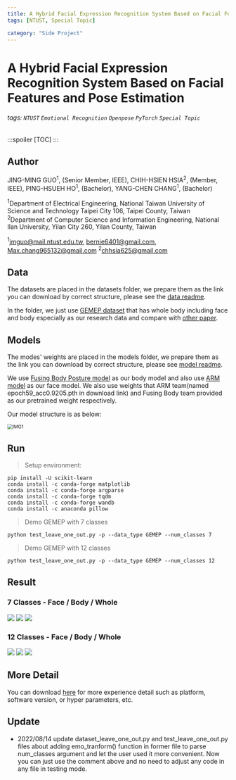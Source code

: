 ```yaml
---
title: A Hybrid Facial Expression Recognition System Based on Facial Features and Pose Estimation
tags: [NTUST, Special Topic]

category: "Side Project"
---
```


# A Hybrid Facial Expression Recognition System Based on Facial Features and Pose Estimation
###### tags: `NTUST` `Emotional Recognition` `Openpose` `PyTorch` `Special Topic`
:::spoiler
[TOC]
:::

## Author
JING-MING GUO<sup>1</sup>, (Senior Member, IEEE), CHIH-HSIEN HSIA<sup>2</sup>,  (Member, IEEE), PING-HSUEH HO<sup>1</sup>, (Bachelor), YANG-CHEN CHANG<sup>1</sup>, (Bachelor)

<sup>1</sup>Department of Electrical Engineering, National Taiwan University of Science and Technology
Taipei City 106, Taipei County, Taiwan
<sup>2</sup>Department of Computer Science and Information Engineering, National Ilan University, Yilan City 260, Yilan County, Taiwan

<sup>1</sup>jmguo@mail.ntust.edu.tw, bernie6401@gmail.com, Max.chang965132@gmail.com
<sup>2</sup>chhsia625@gmail.com

## Data
The datasets are placed in the datasets folder, we prepare them as the link you can download by correct structure, please see the [data readme](datasets/README.txt).

In the folder, we just use [GEMEP dataset](https://www.unige.ch/cisa/gemep) that has whole body including face and body especially as our research data and compare with [other paper](https://ieeexplore.ieee.org/abstract/document/8769871).

## Models
The modes' weights are placed in the models folder, we prepare them as the link you can download by correct structure, please see [model readme](models/README.txt).

We use [Fusing Body Posture model](https://github.com/filby89/body-face-emotion-recognition) as our body model and also use [ARM model](https://github.com/JiaweiShiCV/Amend-Representation-Module) as our face model. We also use  weights that ARM team(named epoch59_acc0.9205.pth in download link) and Fusing Body team provided as our pretrained weight respectively.

Our model structure is as below:

<img src="./models/model_structure.png" alt="IMG1" style="zoom:75%;" />

## Run
> Setup environment:

```
pip install -U scikit-learn
conda install -c conda-forge matplotlib
conda install -c conda-forge argparse
conda install -c conda-forge tqdm
conda install -c conda-forge wandb
conda install -c anaconda pillow
```

> Demo GEMEP with 7 classes
```
python test_leave_one_out.py -p --data_type GEMEP --num_classes 7
```
> Demo GEMEP with 12 classes
```
python test_leave_one_out.py -p --data_type GEMEP --num_classes 12
```

## Result
### 7 Classes - Face / Body / Whole
<img src="./Confusion_matrix/GEMEP_Face7_acc0.66.png"/>
<img src="./Confusion_matrix/GEMEP_Body7_acc0.5833.png"/>
<img src="./Confusion_matrix/GEMEP_Whole7_acc0.6734.png"/>

### 12 Classes - Face / Body / Whole
<img src="./Confusion_matrix/GEMEP_Face12_acc0.5083.png"/>
<img src="./Confusion_matrix/GEMEP_Body12_acc0.525.png"/>
<img src="./Confusion_matrix/GEMEP_Whole12_acc0.6083.png"/>

## More Detail
You can download [here](./A_Hybrid_Facial_Expression_Recognition_System_Based_on_Facial_Features_and_Pose_Estimation.pdf) for more experience detail such as platform, software version, or hyper parameters, etc.


## Update
* 2022/08/14 update dataset_leave_one_out.py and test_leave_one_out.py files about adding emo_tranform() function in former file to parse num_classes argument and let the user used it more convenient. Now you can just use the comment above and no need to adjust any code in any file in testing mode.